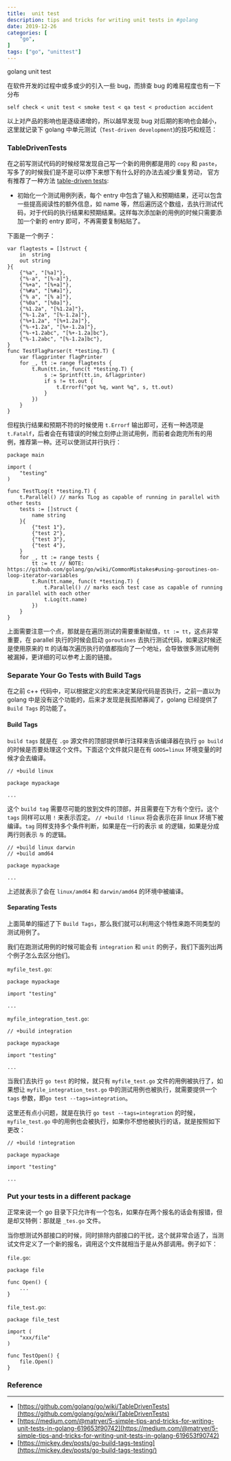 ```yaml
---
title:  unit test
description: tips and tricks for writing unit tests in #golang
date: 2019-12-26
categories: [
    "go",
]
tags: ["go", "unittest"]
---
```


golang unit test
<!--more-->

在软件开发的过程中或多或少的引入一些 bug，而排查 bug 的难易程度也有一下分布
```
self check < unit test < smoke test < qa test < production accident 
```
以上对产品的影响也是逐级递增的，所以越早发现 bug 对后期的影响也会越小，这里就记录下 golang 中单元测试（`Test-driven development`)的技巧和规范：

### TableDrivenTests

在之前写测试代码的时候经常发现自己写一个新的用例都是用的 `copy` 和 `paste`，写多了的时候我们是不是可以停下来想下有什么好的办法去减少重复劳动，
官方有推荐了一种方法 [table-driven tests](https://github.com/golang/go/wiki/TableDrivenTests):
- 初始化一个测试用例列表，每个 entry 中包含了输入和预期结果，还可以包含一些提高阅读性的额外信息，如 name 等，然后遍历这个数组，去执行测试代码，对于代码的执行结果和预期结果。这样每次添加新的用例的时候只需要添加一个新的 entry 即可，不再需要复制粘贴了。

下面是一个例子：
```
var flagtests = []struct {
	in  string
	out string
}{
	{"%a", "[%a]"},
	{"%-a", "[%-a]"},
	{"%+a", "[%+a]"},
	{"%#a", "[%#a]"},
	{"% a", "[% a]"},
	{"%0a", "[%0a]"},
	{"%1.2a", "[%1.2a]"},
	{"%-1.2a", "[%-1.2a]"},
	{"%+1.2a", "[%+1.2a]"},
	{"%-+1.2a", "[%+-1.2a]"},
	{"%-+1.2abc", "[%+-1.2a]bc"},
	{"%-1.2abc", "[%-1.2a]bc"},
}
func TestFlagParser(t *testing.T) {
	var flagprinter flagPrinter
	for _, tt := range flagtests {
		t.Run(tt.in, func(t *testing.T) {
			s := Sprintf(tt.in, &flagprinter)
			if s != tt.out {
				t.Errorf("got %q, want %q", s, tt.out)
			}
		})
	}
}
```
但程执行结果和预期不符的时候使用 `t.Errorf` 输出即可，还有一种选项是 `t.Fatalf`，后者会在有错误的时候立刻停止测试用例，而前者会跑完所有的用例，推荐第一种。还可以使测试并行执行：

```
package main

import (
	"testing"
)

func TestTLog(t *testing.T) {
	t.Parallel() // marks TLog as capable of running in parallel with other tests
	tests := []struct {
		name string
	}{
		{"test 1"},
		{"test 2"},
		{"test 3"},
		{"test 4"},
	}
	for _, tt := range tests {
		tt := tt // NOTE: https://github.com/golang/go/wiki/CommonMistakes#using-goroutines-on-loop-iterator-variables
		t.Run(tt.name, func(t *testing.T) {
			t.Parallel() // marks each test case as capable of running in parallel with each other 
			t.Log(tt.name)
		})
	}
}
```
上面需要注意一个点，那就是在遍历测试的需要重新赋值，`tt := tt`，这点非常重要，在 parallel 执行的时候会启动 `goroutines` 去执行测试代码，如果这时候还是使用原来的 tt 的话每次遍历执行的值都指向了一个地址，会导致很多测试用例被漏掉，更详细的可以参考上面的链接。

### Separate Your Go Tests with Build Tags

在之前 c++ 代码中，可以根据定义的宏来决定某段代码是否执行，之前一直以为 golang 中是没有这个功能的，后来才发现是我孤陋寡闻了，golang 已经提供了 `Build Tags` 的功能了。

#### Build Tags
 `build tags` 就是在 `.go` 源文件的顶部提供单行注释来告诉编译器在执行 `go build` 的时候是否要处理这个文件。下面这个文件就只是在有 `GOOS=linux` 环境变量的时候才会去编译。
 ```
 // +build linux

package mypackage

...
 ```
 这个 `build tag` 需要尽可能的放到文件的顶部，并且需要在下方有个空行。这个 `tags` 同样可以用 `!` 来表示否定。 `// +build !linux` 将会表示在非 linux 环境下被编译。`tag` 同样支持多个条件判断，如果是在一行的表示 `或` 的逻辑，如果是分成两行则表示 `与` 的逻辑。
 ```
 // +build linux darwin
// +build amd64

package mypackage

...
 ```
 上述就表示了会在 `linux/amd64` 和 `darwin/amd64` 的环境中被编译。

 #### Separating Tests
 上面简单的描述了下 `Build Tags`，那么我们就可以利用这个特性来跑不同类型的测试用例了。
 
 我们在跑测试用例的时候可能会有 `integration` 和 `unit` 的例子，我们下面列出两个例子怎么去区分他们。

`myfile_test.go`:
 ```
 package mypackage

import "testing"

...
 ```

 `myfile_integration_test.go`:
 ```
 // +build integration

package mypackage

import "testing"

...
 ```

 当我们去执行 `go test` 的时候，就只有 `myfile_test.go` 文件的用例被执行了，如果想让 `myfile_integration_test.go` 中的测试用例也被执行，就需要提供一个 `tags` 参数，即`go test --tags=integration`。

 这里还有点小问题，就是在执行 `go test --tags=integration` 的时候，`myfile_test.go` 中的用例也会被执行，如果你不想他被执行的话，就是按照如下更改：
 ```
 // +build !integration

package mypackage

import "testing"

...
 ```

### Put your tests in a different package

正常来说一个 go 目录下只允许有一个包名，如果存在两个报名的话会有报错，但是却又特例：那就是 `_tes.go` 文件。

当你想测试外部接口的时候，同时排除内部接口的干扰，这个就非常合适了，当测试文件定义了一个新的报名，调用这个文件就相当于是从外部调用。例子如下：

`file.go`:
```
package file

func Open() {
    ...
}
```
`file_test.go`:
```
package file_test

import (
    "xxx/file"
)

func TestOpen() {
    file.Open()
}
```



### Reference
---
- [https://github.com/golang/go/wiki/TableDrivenTests](https://github.com/golang/go/wiki/TableDrivenTests)
- [https://medium.com/@matryer/5-simple-tips-and-tricks-for-writing-unit-tests-in-golang-619653f90742](https://medium.com/@matryer/5-simple-tips-and-tricks-for-writing-unit-tests-in-golang-619653f90742)
- [https://mickey.dev/posts/go-build-tags-testing](https://mickey.dev/posts/go-build-tags-testing/)

